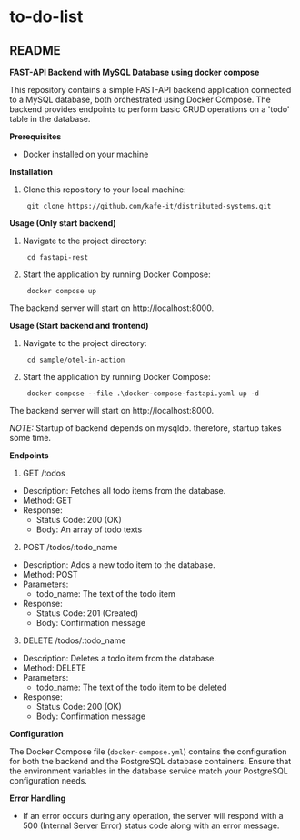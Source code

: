 # to-do-list

## README

**FAST-API Backend with MySQL Database using docker compose**

This repository contains a simple FAST-API backend application connected to a MySQL database, both orchestrated using Docker Compose. The backend provides endpoints to perform basic CRUD operations on a 'todo' table in the database.

**Prerequisites**

* Docker installed on your machine

**Installation**

1. Clone this repository to your local machine:

        git clone https://github.com/kafe-it/distributed-systems.git

**Usage (Only start backend)**

1. Navigate to the project directory:

        cd fastapi-rest

2. Start the application by running Docker Compose:

        docker compose up

The backend server will start on http://localhost:8000.

**Usage (Start backend and frontend)**

1. Navigate to the project directory:

        cd sample/otel-in-action

2. Start the application by running Docker Compose:

        docker compose --file .\docker-compose-fastapi.yaml up -d

The backend server will start on http://localhost:8000.

*NOTE:* Startup of backend depends on mysqldb. therefore, startup takes some time.

**Endpoints**

1. GET /todos

  * Description: Fetches all todo items from the database.
  * Method: GET
  * Response:
    * Status Code: 200 (OK)
    * Body: An array of todo texts
       
2. POST /todos/:todo_name

  * Description: Adds a new todo item to the database.
  * Method: POST
  * Parameters:
    * todo_name: The text of the todo item
  * Response:
    * Status Code: 201 (Created)
    * Body: Confirmation message
   
3. DELETE /todos/:todo_name

  * Description: Deletes a todo item from the database.
  * Method: DELETE
  * Parameters:
    * todo_name: The text of the todo item to be deleted
  * Response:
    * Status Code: 200 (OK)
    * Body: Confirmation message



**Configuration**

The Docker Compose file (```docker-compose.yml```) contains the configuration for both the backend and the PostgreSQL database containers. Ensure that the environment variables in the database service match your PostgreSQL configuration needs.

**Error Handling**

* If an error occurs during any operation, the server will respond with a 500 (Internal Server Error) status code along with an error message.
